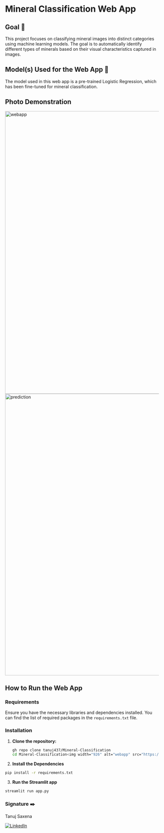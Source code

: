 
# Mineral Classification Web App

## Goal 🎯
This project focuses on classifying mineral images into distinct categories using machine learning models. The goal is to automatically identify different types of minerals based on their visual characteristics captured in images.

## Model(s) Used for the Web App 🧮
The model used in this web app is a pre-trained Logistic Regression, which has been fine-tuned for mineral classification.
## Photo Demonstration

<img width="926" alt="webapp" src="https://github.com/tanuj437/Mineral-Classification/assets/128210429/b98cc82c-5a5f-453f-862d-8bd7ddd6f9bc">

<img width="923" alt="prediction" src="https://github.com/tanuj437/Mineral-Classification/assets/128210429/dedc0fd9-b1d1-4637-a0dd-afc756428824">


## How to Run the Web App

### Requirements
Ensure you have the necessary libraries and dependencies installed. You can find the list of required packages in the `requirements.txt` file.

### Installation
1. **Clone the repository:**
   ```bash
   gh repo clone tanuj437/Mineral-Classification
   cd Mineral-Classification<img width="926" alt="webapp" src="https://github.com/tanuj437/Mineral-Classification/assets/128210429/2eec0b1a-9f9f-44de-a5ac-cbedf38f5c52">

   ```
2. **Install the Dependencies**
  ```bash
  pip install -r requirements.txt
  ```
3. **Run the Streamlit app**
  ```bash
  streamlit run app.py
  ```
### Signature ✒️
Tanuj Saxena

[![LinkedIn](https://img.shields.io/badge/LinkedIn-%230077B5.svg?logo=linkedin&logoColor=white)](https://www.linkedin.com/in/tanuj-saxena-970271252/)
